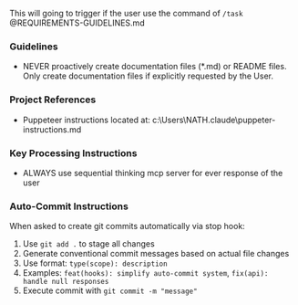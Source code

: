 This will going to trigger if the user use the command of `/task` @REQUIREMENTS-GUIDELINES.md

### Guidelines
- NEVER proactively create documentation files (*.md) or README files. Only create documentation files if explicitly requested by the User.

### Project References
- Puppeteer instructions located at: c:\Users\NATH\.claude\puppeter-instructions.md

### Key Processing Instructions
- ALWAYS use sequential thinking mcp server for ever response of the user

### Auto-Commit Instructions
When asked to create git commits automatically via stop hook:
1. Use `git add .` to stage all changes
2. Generate conventional commit messages based on actual file changes
3. Use format: `type(scope): description`
4. Examples: `feat(hooks): simplify auto-commit system`, `fix(api): handle null responses`
5. Execute commit with `git commit -m "message"`